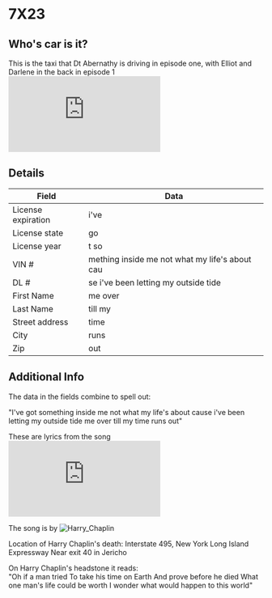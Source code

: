 7X23
====


Who's car is it? 
----------------

This is the taxi that Dt Abernathy is driving in episode one, with Elliot and Darlene in the back in episode 1 ![eps3.0_power-saver-mode.h](https://github.com/z3r07h/Mr-R0B0T-s03-ARG/tree/master/Episodes/eps3.0_power-saver-mode.h)


Details
-------

| Field | Data |
| --- | --- |
| License expiration | i've |
| License state | go |
| License year | t so |
| VIN # | mething inside me not what my life's about cau |
| DL # | se i've been letting my outside tide |
| First Name | me over |
| Last Name | till my |
| Street address | time |
| City | runs |
| Zip | out |


Additional Info
---------------

The data in the fields combine to spell out:

"I've got something inside me not what my life's about cause i've been letting my outside tide
me over till my time runs out"

These are lyrics from the song ![Taxi](https://www.azlyrics.com/lyrics/harrychapin/taxi.html)

The song is by ![Harry_Chaplin](https://en.wikipedia.org/wiki/Harry_Chapin)

Location of Harry Chaplin's death:
Interstate 495, New York  Long Island Expressway  Near exit 40 in Jericho

On Harry Chaplin's headstone it reads:\
"Oh if a man tried
To take his time on Earth
And prove before he died
What one man's life could be worth
I wonder what would happen
to this world"


